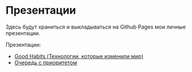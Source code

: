 # Презентации

Здесь будут храниться и выкладываться на Github Pages мои личные презентации.

Презентации:
- [Good Habits (Технологии, которые изменили мир)](https://iigaz.github.io/presentations/technology/index.html)
- [Очередь с приоритетом](https://iigaz.github.io/presentations/pqueue/index.html)
